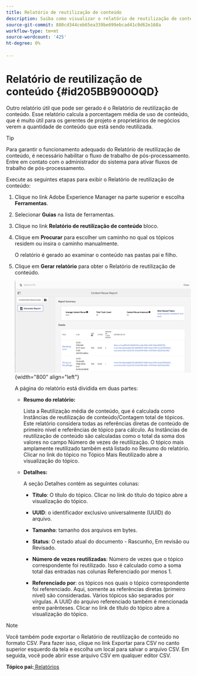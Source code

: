 ```yaml
---
title: Relatório de reutilização de conteúdo
description: Saiba como visualizar o relatório de reutilização de conteúdo nos Guias do AEM. Gere o relatório para encontrar a porcentagem de reutilização de conteúdo.
source-git-commit: 880cd344ceb65ea339be699ebcad41c0d62e168a
workflow-type: tm+mt
source-wordcount: '425'
ht-degree: 0%

---
```


# Relatório de reutilização de conteúdo {#id205BB900OQD}

Outro relatório útil que pode ser gerado é o Relatório de reutilização de conteúdo. Esse relatório calcula a porcentagem média de uso de conteúdo, que é muito útil para os gerentes de projeto e proprietários de negócios verem a quantidade de conteúdo que está sendo reutilizada.

>[!TIP]
>
> Para garantir o funcionamento adequado do Relatório de reutilização de conteúdo, é necessário habilitar o fluxo de trabalho de pós-processamento. Entre em contato com o administrador do sistema para ativar fluxos de trabalho de pós-processamento.

Execute as seguintes etapas para exibir o Relatório de reutilização de conteúdo:

1. Clique no link Adobe Experience Manager na parte superior e escolha **Ferramentas**.

1. Selecionar **Guias** na lista de ferramentas.

1. Clique no link **Relatório de reutilização de conteúdo** bloco.

1. Clique em **Procurar** para escolher um caminho no qual os tópicos residem ou insira o caminho manualmente.

   O relatório é gerado ao examinar o conteúdo nas pastas pai e filho.

1. Clique em **Gerar relatório** para obter o Relatório de reutilização de conteúdo.

   ![](images/content-reuse-uuid.png){width="800" align="left"}

   A página do relatório está dividida em duas partes:

   - **Resumo do relatório:**

     Lista a Reutilização média de conteúdo, que é calculada como Instâncias de reutilização de conteúdo/Contagem total de tópicos. Este relatório considera todas as referências diretas de conteúdo de primeiro nível e referências de tópico para cálculo. As Instâncias de reutilização de conteúdo são calculadas como o total da soma dos valores no campo Número de vezes de reutilização. O tópico mais amplamente reutilizado também está listado no Resumo do relatório. Clicar no link do tópico no Tópico Mais Reutilizado abre a visualização do tópico.

   - **Detalhes:**

     A seção Detalhes contém as seguintes colunas:

      - **Título**: O título do tópico. Clicar no link do título do tópico abre a visualização do tópico.

      - **UUID**: o identificador exclusivo universalmente \(UUID\) do arquivo.

      - **Tamanho**: tamanho dos arquivos em bytes.

      - **Status**: O estado atual do documento - Rascunho, Em revisão ou Revisado.

      - **Número de vezes reutilizadas**: Número de vezes que o tópico correspondente foi reutilizado. Isso é calculado como a soma total das entradas nas colunas Referenciado por menos 1.

      - **Referenciado por**: os tópicos nos quais o tópico correspondente foi referenciado. Aqui, somente as referências diretas \(primeiro nível\) são consideradas. Vários tópicos são separados por vírgulas. A UUID do arquivo referenciado também é mencionada entre parênteses. Clicar no link de título do tópico abre a visualização do tópico.


>[!NOTE]
>
> Você também pode exportar o Relatório de reutilização de conteúdo no formato CSV. Para fazer isso, clique no link Exportar para CSV no canto superior esquerdo da tela e escolha um local para salvar o arquivo CSV. Em seguida, você pode abrir esse arquivo CSV em qualquer editor CSV.

**Tópico pai:**[ Relatórios](reports-intro.md)
